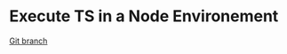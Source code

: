 # Execute TS in a Node Environement 


[Git branch](https://github.com/codiku/typescript-introduction/tree/008-2-tsnode-nodemon)